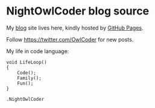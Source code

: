 # NightOwlCoder blog source

My [blog](ightOwlCoder.github.io) site lives here, kindly hosted by [GitHub Pages](https://pages.github.com/).

Follow https://twitter.com/OwlCoder for new posts.

My life in code language:
```
void LifeLoop()
{
    Code();
    Family();
    Fun();
}
```

`.NightOwlCoder`